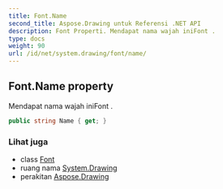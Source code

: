 ```yaml
---
title: Font.Name
second_title: Aspose.Drawing untuk Referensi .NET API
description: Font Properti. Mendapat nama wajah iniFont .
type: docs
weight: 90
url: /id/net/system.drawing/font/name/
---
```

## Font.Name property

Mendapat nama wajah iniFont .

```csharp
public string Name { get; }
```

### Lihat juga

* class [Font](../)
* ruang nama [System.Drawing](../../font/)
* perakitan [Aspose.Drawing](../../../)


